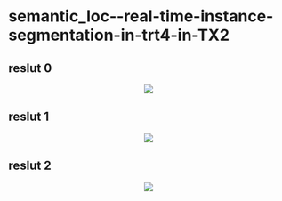 # semantic_loc--real-time-instance-segmentation-in-trt4-in-TX2

## reslut 0
<p align="center">
<img src="https://github.com/hwh-hit/semantic_loc--real-time-instance-segmentation-in-trt4-in-TX2-/raw/main/results/r0.png">
</p>

## reslut 1
<p align="center">
<img src="https://github.com/hwh-hit/semantic_loc--real-time-instance-segmentation-in-trt4-in-TX2-/raw/main/results/r1.png">
</p>

## reslut 2
<p align="center">
<img src="https://github.com/hwh-hit/semantic_loc--real-time-instance-segmentation-in-trt4-in-TX2-/raw/main/results/r2.png">
</p>
